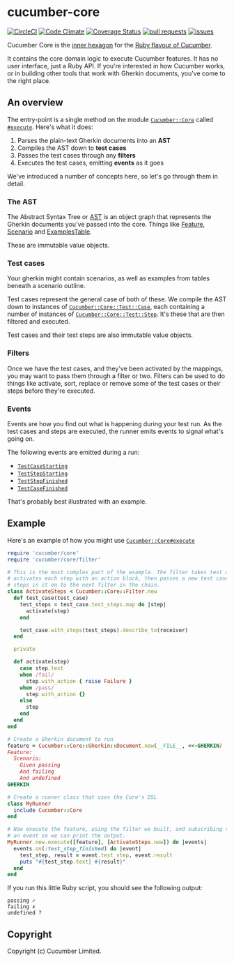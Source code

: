 # cucumber-core

[![CircleCI](https://circleci.com/gh/cucumber/cucumber-ruby-core.svg?style=svg)](https://circleci.com/gh/cucumber/cucumber-ruby-core)
[![Code Climate](https://codeclimate.com/github/cucumber/cucumber-ruby-core.svg)](https://codeclimate.com/github/cucumber/cucumber-ruby-core)
[![Coverage Status](https://coveralls.io/repos/cucumber/cucumber-ruby-core/badge.svg?branch=master)](https://coveralls.io/r/cucumber/cucumber-ruby-core?branch=master)
[![pull requests](https://oselvar.com/api/badge?label=pull%20requests&csvUrl=https%3A%2F%2Fraw.githubusercontent.com%2Fcucumber%2Foselvar-github-metrics%2Fmain%2Fdata%2Fcucumber%2Fcucumber-ruby-core%2FpullRequests.csv)](https://oselvar.com/github/cucumber/oselvar-github-metrics/main/cucumber/cucumber-ruby-core)
[![issues](https://oselvar.com/api/badge?label=issues&csvUrl=https%3A%2F%2Fraw.githubusercontent.com%2Fcucumber%2Foselvar-github-metrics%2Fmain%2Fdata%2Fcucumber%2Fcucumber-ruby-core%2Fissues.csv)](https://oselvar.com/github/cucumber/oselvar-github-metrics/main/cucumber/cucumber-ruby-core)

Cucumber Core is the [inner hexagon](http://alistair.cockburn.us/Hexagonal+architecture) for the [Ruby flavour of Cucumber](https://github.com/cucumber/cucumber-ruby).

It contains the core domain logic to execute Cucumber features. It has no user interface, just a Ruby API. If you're interested in how Cucumber works, or in building other tools that work with Gherkin documents, you've come to the right place.

## An overview

The entry-point is a single method on the module [`Cucumber::Core`](Cucumber/Core.html) called [`#execute`](Cucumber/Core.html#execute-instance_method). Here's what it does:

1. Parses the plain-text Gherkin documents into an **AST**
2. Compiles the AST down to **test cases**
3. Passes the test cases through any **filters**
4. Executes the test cases, emitting **events** as it goes

We've introduced a number of concepts here, so let's go through them in detail.

### The AST

The Abstract Syntax Tree or [AST](Cucumber/Core/Ast.html) is an object graph that represents the Gherkin documents you've passed into the core. Things like [Feature](Cucumber/Core/Ast/Feature.html), [Scenario](Cucumber/Core/Ast/Scenario.html) and [ExamplesTable](Cucumber/Core/Ast/ExamplesTable.html).

These are immutable value objects.

### Test cases

Your gherkin might contain scenarios, as well as examples from tables beneath a scenario outline.

Test cases represent the general case of both of these. We compile the AST down to instances of [`Cucumber::Core::Test::Case`](Cucumber/Core/Test/Case.html), each containing a number of instances of [`Cucumber::Core::Test::Step`](Cucumber/Core/Test/Step.html). It's these that are then filtered and executed.

Test cases and their test steps are also immutable value objects.

### Filters

Once we have the test cases, and they've been activated by the mappings, you may want to pass them through a filter or two. Filters can be used to do things like activate, sort, replace or remove some of the test cases or their steps before they're executed.

### Events

Events are how you find out what is happening during your test run. As the test cases and steps are executed, the runner emits events to signal what's going on.

The following events are emitted during a run:

- [`TestCaseStarting`](Cucumber/Core/Events/TestCaseStarting.html)
- [`TestStepStarting`](Cucumber/Core/Events/TestStepStarting.html)
- [`TestStepFinished`](Cucumber/Core/Events/TestStepFinished.html)
- [`TestCaseFinished`](Cucumber/Core/Events/TestCaseFinished.html)

That's probably best illustrated with an example.

## Example

Here's an example of how you might use [`Cucumber::Core#execute`](Cucumber/Core#execute-instance_method)

```ruby
require 'cucumber/core'
require 'cucumber/core/filter'

# This is the most complex part of the example. The filter takes test cases as input,
# activates each step with an action block, then passes a new test case with those activated
# steps in it on to the next filter in the chain.
class ActivateSteps < Cucumber::Core::Filter.new
  def test_case(test_case)
    test_steps = test_case.test_steps.map do |step|
      activate(step)
    end

    test_case.with_steps(test_steps).describe_to(receiver)
  end

  private

  def activate(step)
    case step.text
    when /fail/
      step.with_action { raise Failure }
    when /pass/
      step.with_action {}
    else
      step
    end
  end
end

# Create a Gherkin document to run
feature = Cucumber::Core::Gherkin::Document.new(__FILE__, <<-GHERKIN)
Feature:
  Scenario:
    Given passing
    And failing
    And undefined
GHERKIN

# Create a runner class that uses the Core's DSL
class MyRunner
  include Cucumber::Core
end

# Now execute the feature, using the filter we built, and subscribing to
# an event so we can print the output.
MyRunner.new.execute([feature], [ActivateSteps.new]) do |events|
  events.on(:test_step_finished) do |event|
    test_step, result = event.test_step, event.result
    puts "#{test_step.text} #{result}"
  end
end
```

If you run this little Ruby script, you should see the following output:

```
passing ✓
failing ✗
undefined ?
```

## Copyright

Copyright (c) Cucumber Limited.
